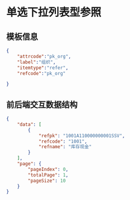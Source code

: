 # 单选下拉列表型参照
## 模板信息

```json
{
	"attrcode":"pk_org",
    "label":"组织",
    "itemtype":"refer",
    "refcode":"pk_org"

}
```
## 前后端交互数据结构

```json
{
    "data": [
    	{
    		"refpk": "1001A110000000001SSV",
    		"refcode": "1001",
    		"refname": "库存现金"
    	}
    ],
    "page": {
        "pageIndex": 0,
		"totalPage": 1,
		"pageSize": 10
    }
}
```